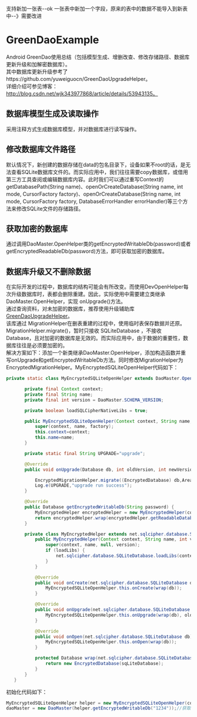 支持新加一张表--ok
一张表中新加一个字段，原来的表中的数据不能导入到新表中--》需要改进

# GreenDaoExample
Android GreenDao使用总结（包括模型生成、增删改查、修改存储路径、数据库更新升级和加解密数据库）。
<br>其中数据库更新升级参考了https://github.com/yuweiguocn/GreenDaoUpgradeHelper。<br>
详细介绍可参见博客：http://blog.csdn.net/wjk343977868/article/details/53943135。<br>

## 数据库模型生成及读取操作
   采用注释方式生成数据库模型，并对数据库进行读写操作。<br>

## 修改数据库文件路径
   默认情况下，新创建的数据存储在data的包名目录下，设备如果不root的话，是无法查看SQLite数据库文件的。而实际应用中，我们往往需要copy数据库，或借用第三方工具查阅或编辑数据库内容。此时我们可以通过重写Context的getDatabasePath(String name)、openOrCreateDatabase(String name, int mode, CursorFactory factory)、openOrCreateDatabase(String name, int mode, CursorFactory factory, DatabaseErrorHandler errorHandler)等三个方法来修改SQLite文件的存储路径。<br>

## 获取加密的数据库
   通过调用DaoMaster.OpenHelper类的getEncryptedWritableDb(password)或者getEncryptedReadableDb(password)方法，即可获取加密的数据库。<br>

## 数据库升级又不删除数据
   在实际开发的过程中，数据库的结构可能会有所改变。而使用DevOpenHelper每次升级数据库时，表都会删除重建。因此，实际使用中需要建立类继承 DaoMaster.OpenHelper，实现 onUpgrade()方法。<br>
 通过查询资料，对未加密的数据库，推荐使用升级辅助库[GreenDaoUpgradeHelper](https://github.com/yuweiguocn/GreenDaoUpgradeHelper/blob/master/README_CH.md)。<br>该库通过 MigrationHelper在删表重建的过程中，使用临时表保存数据并还原。<br>
 MigrationHelper.migrate()，暂时只接收 SQLiteDatabase ，不接收 Database，且对加密的数据库是无效的。而实际应用中，由于数据的重要性，数据库往往是必须要加密的。
<br>解决方案如下：添加一个新类继承DaoMaster.OpenHelper，添加构造函数并重写onUpgrade和getEncryptedWritableDb方法。同时修改MigrationHelper为EncryptedMigrationHelper。MyEncryptedSQLiteOpenHelper代码如下：<br>
 ```Java
private static class MyEncryptedSQLiteOpenHelper extends DaoMaster.OpenHelper {

        private final Context context;
        private final String name;
        private final int version = DaoMaster.SCHEMA_VERSION;

        private boolean loadSQLCipherNativeLibs = true;

        public MyEncryptedSQLiteOpenHelper(Context context, String name, SQLiteDatabase.CursorFactory factory) {
            super(context, name, factory);
            this.context=context;
            this.name=name;
        }

        private static final String UPGRADE="upgrade";

        @Override
        public void onUpgrade(Database db, int oldVersion, int newVersion) {

            EncryptedMigrationHelper.migrate((EncryptedDatabase) db,AreaDao.class, PeopleDao.class, ProductDao.class);
            Log.e(UPGRADE,"upgrade run success");
        }

        @Override
        public Database getEncryptedWritableDb(String password) {
            MyEncryptedHelper encryptedHelper = new MyEncryptedHelper(context,name,version,loadSQLCipherNativeLibs);
            return encryptedHelper.wrap(encryptedHelper.getReadableDatabase(password));
        }

        private class MyEncryptedHelper extends net.sqlcipher.database.SQLiteOpenHelper {
            public MyEncryptedHelper(Context context, String name, int version, boolean loadLibs) {
                super(context, name, null, version);
                if (loadLibs) {
                    net.sqlcipher.database.SQLiteDatabase.loadLibs(context);
                }
            }

            @Override
            public void onCreate(net.sqlcipher.database.SQLiteDatabase db) {
                MyEncryptedSQLiteOpenHelper.this.onCreate(wrap(db));
            }

            @Override
            public void onUpgrade(net.sqlcipher.database.SQLiteDatabase db, int oldVersion, int newVersion) {
                MyEncryptedSQLiteOpenHelper.this.onUpgrade(wrap(db), oldVersion, newVersion);
            }

            @Override
            public void onOpen(net.sqlcipher.database.SQLiteDatabase db) {
                MyEncryptedSQLiteOpenHelper.this.onOpen(wrap(db));
            }

            protected Database wrap(net.sqlcipher.database.SQLiteDatabase sqLiteDatabase) {
                return new EncryptedDatabase(sqLiteDatabase);
            }
        }
    }
```
 初始化代码如下：
```Java
MyEncryptedSQLiteOpenHelper helper = new MyEncryptedSQLiteOpenHelper(context,"test.db",null);
daoMaster = new DaoMaster(helper.getEncryptedWritableDb("1234"));//获取可读写的加密数据库
```
